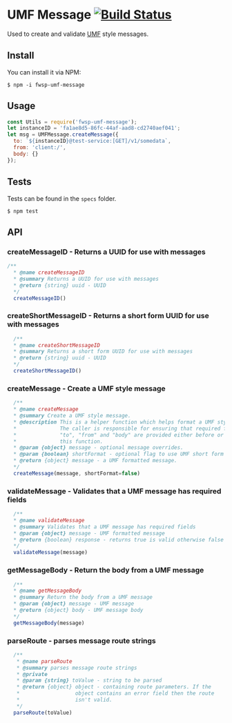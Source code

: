 # UMF Message [![Build Status](https://travis-ci.org/flywheelsports/fwsp-umf-message.svg?branch=master)](https://travis-ci.org/flywheelsports/fwsp-umf-message)
Used to create and validate [UMF](https://github.com/cjus/umf) style messages.

## Install
You can install it via NPM:

```shell
$ npm -i fwsp-umf-message
```

## Usage

```javascript
const Utils = require('fwsp-umf-message');
let instanceID = 'fa1ae8d5-86fc-44af-aad8-cd2740aef041';
let msg = UMFMessage.createMessage({
  to: `${instanceID}@test-service:[GET]/v1/somedata`,
  from: 'client:/',
  body: {}
});
```

## Tests

Tests can be found in the `specs` folder.

```shell
$ npm test
```

## API

### createMessageID - Returns a UUID for use with messages

```javascript
/**
  * @name createMessageID
  * @summary Returns a UUID for use with messages
  * @return {string} uuid - UUID
  */
  createMessageID()
```

### createShortMessageID - Returns a short form UUID for use with messages

```javascript
  /**
  * @name createShortMessageID
  * @summary Returns a short form UUID for use with messages
  * @return {string} uuid - UUID
  */
  createShortMessageID()
```

### createMessage - Create a UMF style message

```javascript
  /**
  * @name createMessage
  * @summary Create a UMF style message.
  * @description This is a helper function which helps format a UMF style message.
  *              The caller is responsible for ensuring that required fields such as
  *              "to", "from" and "body" are provided either before or after using
  *              this function.
  * @param {object} message - optional message overrides.
  * @param {boolean} shortFormat - optional flag to use UMF short form syntax.
  * @return {object} message - a UMF formatted message.
  */
  createMessage(message, shortFormat=false)
```

### validateMessage - Validates that a UMF message has required fields

```javascript
  /**
  * @name validateMessage
  * @summary Validates that a UMF message has required fields
  * @param {object} message - UMF formatted message
  * @return {boolean} response - returns true is valid otherwise false
  */
  validateMessage(message)
```

### getMessageBody - Return the body from a UMF message

```javascript
  /**
  * @name getMessageBody
  * @summary Return the body from a UMF message
  * @param {object} message - UMF message
  * @return {object} body - UMF message body
  */
  getMessageBody(message)
```

### parseRoute - parses message route strings

```javascript
  /**
   * @name parseRoute
   * @summary parses message route strings
   * @private
   * @param {string} toValue - string to be parsed
   * @return {object} object - containing route parameters. If the
   *                  object contains an error field then the route
   *                  isn't valid.
   */
  parseRoute(toValue)
```

